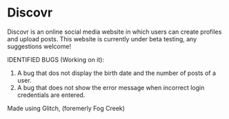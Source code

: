 # Discovr
Discovr is an online social media website in which users can create profiles and upload posts.
This website is currently under beta testing, any suggestions welcome!

IDENTIFIED BUGS (Working on it):
1. A bug that dos not display the birth date and the number of posts of a user.
2. A bug that does not show the error message when incorrect login credentials are entered.

Made using Glitch, (foremerly Fog Creek)
